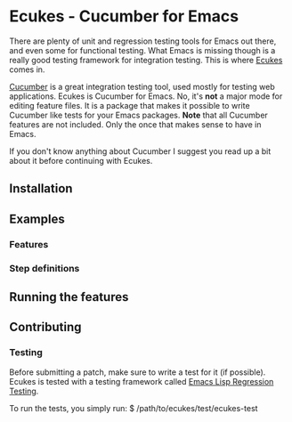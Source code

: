 # Ecukes - Cucumber for Emacs
There are plenty of unit and regression testing tools for Emacs out
there, and even some for functional testing. What Emacs is missing
though is a really good testing framework for integration
testing. This is where [Ecukes](http://github.com/rejeep/ecukes) comes in.

[Cucumber](http://cukes.info/) is a great integration testing tool,
used mostly for testing web applications. Ecukes is Cucumber for
Emacs. No, it's **not** a major mode for editing feature files. It is
a package that makes it possible to write Cucumber like tests for your
Emacs packages. **Note** that all Cucumber features are not
included. Only the once that makes sense to have in Emacs.

If you don't know anything about Cucumber I suggest you read up a bit
about it before continuing with Ecukes.

## Installation

## Examples

### Features
        
### Step definitions

## Running the features

## Contributing

### Testing
Before submitting a patch, make sure to write a test for it (if
possible). Ecukes is tested with a testing framework called
[Emacs Lisp Regression Testing](http://github.com/emacsmirror/ert).

To run the tests, you simply run:
    $ /path/to/ecukes/test/ecukes-test
